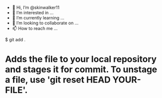 - 👋 Hi, I’m @skinwalker11
- 👀 I’m interested in ...
- 🌱 I’m currently learning ...
- 💞️ I’m looking to collaborate on ...
- 📫 How to reach me ...

<!---
skinwalker11/skinwalker11 is a ✨ special ✨ repository because its `README.md` (this file) appears on your GitHub profile.
You can click the Preview link to take a look at your changes.
--->
$ git add .
# Adds the file to your local repository and stages it for commit. To unstage a file, use 'git reset HEAD YOUR-FILE'.
